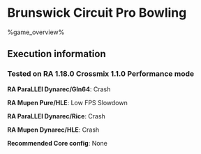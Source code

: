 # Brunswick Circuit Pro Bowling 

%game_overview%

## Execution information

### Tested on RA 1.18.0 Crossmix 1.1.0 Performance mode

**RA ParaLLEl Dynarec/Gln64**: Crash

**RA Mupen Pure/HLE**: Low FPS Slowdown

**RA ParaLLEl Dynarec/Rice**: Crash

**RA Mupen Dynarec/HLE**: Crash

**Recommended Core config**: None
